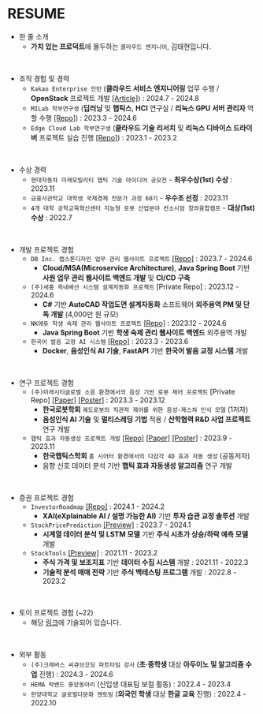 # RESUME

- 한 줄 소개
  - **가치 있는 프로덕트**에 몰두하는 `클라우드 엔지니어`, 김태현입니다.

<br/>

- 조직 경험 및 경력
  - `Kakao Enterprise 인턴` (**클라우드 서비스 엔지니어링** 업무 수행 / **OpenStack** 프로젝트 개발 [[Article]](https://biz.chosun.com/it-science/ict/2024/09/04/RLLXETAVNVBVRKU6FS7E2PD5MM/?utm_source=naver&utm_medium=original&utm_campaign=biz)) : 2024.7 - 2024.8
  - `MILab 학부연구생` (**딥러닝** 및 **햅틱스**, **HCI** 연구실 / **리눅스 GPU 서버 관리자** 역할 수행 [[Repo]](https://github.com/DevTae/MILabLinuxScripts)) : 2023.3 - 2024.6
  - `Edge Cloud Lab 학부연구생` (**클라우드 기술 리서치** 및 **리눅스 디바이스 드라이버** 프로젝트 실습 진행 [[Repo]](https://github.com/DevTae/Linux-Device-Driver)) : 2023.1 - 2023.2

<br/>

- 수상 경력
  - `현대자동차 미래모빌리티 햅틱 기술 아이디어 공모전` - **최우수상(1st) 수상** : 2023.11
  - `금융사관학교 대학생 국제경제 전문가 과정 60기` - **우수조 선정** : 2023.11
  - `4개 대학 공학교육혁신센터 지능형 로봇 산업분야 컨소시엄 창의융합캠프` - **대상(1st) 수상** : 2022.7
 
<br/>

- 개발 프로젝트 경험
  - `DB Inc. 캡스톤디자인 업무 관리 웹사이트 프로젝트` [[Repo]](https://github.com/DB-Inc-Capstone) : 2023.7 - 2024.6
    - **Cloud/MSA(Microservice Architecture)**, **Java Spring Boot** 기반 **사원 업무 관리 웹사이트 백엔드 개발** 및 **CI/CD 구축**
  - `(주)세홍 옥내배선 시스템 설계자동화 프로젝트` [Private Repo] : 2023.12 - 2024.6
    - **C#** 기반 **AutoCAD 작업도면 설계자동화** 소프트웨어 **외주용역 PM 및 단독 개발** (4,000만 원 규모)
  - `NK에듀 학생 숙제 관리 웹사이트 프로젝트` [[Repo]](https://github.com/NKdevelop1/NK_develop_back) : 2023.12 - 2024.6
    - **Java Spring Boot** 기반 **학생 숙제 관리 웹사이트 백엔드** 외주용역 개발
  - `한국어 발음 교정 AI 시스템` [[Repo]](https://github.com/DevTae/SpeechFeedback) : 2023.3 - 2023.6
    - **Docker**, **음성인식 AI 기술**, **FastAPI** 기반 **한국어 발음 교정 시스템** 개발

<br/>

- 연구 프로젝트 경험
  - `(주)미래시티글로벌 소음 환경에서의 음성 기반 로봇 제어 프로젝트` [Private Repo] [[Paper]](https://github.com/DevTae/MILabPaper/blob/main/%5B%EB%85%BC%EB%AC%B8%EC%B4%88%EB%A1%9D%5D%20%EA%B6%A4%EB%8F%84%EB%A1%9C%EB%B4%87%EC%9D%98%20%EC%A7%81%EA%B4%80%EC%A0%81%20%EC%A0%9C%EC%96%B4%EB%A5%BC%20%EC%9C%84%ED%95%9C%20%EC%9D%8C%EC%84%B1-%EC%A0%9C%EC%8A%A4%EC%B3%90%20%EC%9D%B8%EC%8B%9D%20%EB%AA%A8%EB%8D%B8.pdf) [[Poster]](https://github.com/DevTae/MILabPaper/blob/main/%5B%ED%8F%AC%EC%8A%A4%ED%84%B0%5D%20%EA%B6%A4%EB%8F%84%EB%A1%9C%EB%B4%87%EC%9D%98%20%EC%A7%81%EA%B4%80%EC%A0%81%20%EC%A0%9C%EC%96%B4%EB%A5%BC%20%EC%9C%84%ED%95%9C%20%EC%9D%8C%EC%84%B1-%EC%A0%9C%EC%8A%A4%EC%B3%90%20%EC%9D%B8%EC%8B%9D%20%EB%AA%A8%EB%8D%B8.pdf) : 2023.3 - 2023.12
    - **한국로봇학회** `궤도로봇의 직관적 제어를 위한 음성-제스쳐 인식 모델` (1저자) 
    - **음성인식 AI 기술** 및 **멀티스레딩 기법** 적용 / **산학협력 R&D 사업 프로젝트** 연구 개발
  - `햅틱 효과 자동생성 프로젝트 개발` [[Repo]](https://github.com/DevTae/PsychoAcousticsAnalysis) [[Paper]](https://github.com/DevTae/MILabPaper/blob/main/%5B%EB%85%BC%EB%AC%B8%EC%B4%88%EB%A1%9D%5D%20%ED%99%88%20%EC%8B%9C%EC%96%B4%ED%84%B0%20%ED%99%98%EA%B2%BD%EC%97%90%EC%84%9C%EC%9D%98%20%EB%8B%A4%EA%B0%90%EA%B0%81%204D%20%ED%9A%A8%EA%B3%BC%20%EC%9E%90%EB%8F%99%20%EC%83%9D%EC%84%B1.pdf) [[Poster]](https://github.com/DevTae/MILabPaper/blob/main/%5B%ED%8F%AC%EC%8A%A4%ED%84%B0%5D%20%ED%99%88%20%EC%8B%9C%EC%96%B4%ED%84%B0%20%ED%99%98%EA%B2%BD%EC%97%90%EC%84%9C%EC%9D%98%20%EB%8B%A4%EA%B0%90%EA%B0%81%204D%20%ED%9A%A8%EA%B3%BC%20%EC%9E%90%EB%8F%99%20%EC%83%9D%EC%84%B1.pdf) : 2023.9 - 2023.11
    - **한국햅틱스학회** `홈 시어터 환경에서의 다감각 4D 효과 자동 생성` (공동저자)
    - 음향 신호 데이터 분석 기반 **햅틱 효과 자동생성 알고리즘** 연구 개발
    
<br/>

- 증권 프로젝트 경험
  - `InvestorRoadmap` [[Repo]](https://github.com/DevTae/InvestorRoadmap) : 2024.1 - 2024.2
    - **XAI(eXplainable AI / 설명 가능한 AI)** 기반 **투자 습관 교정 솔루션** 개발
  - `StockPricePrediction` [[Preview]](https://github.com/DevTae/StockPricePredictionPreview) : 2023.7 - 2024.1
    - **시계열 데이터 분석 및 LSTM 모델** 기반 **주식 시초가 상승/하락 예측 모델** 개발
  - `StockTools` [[Preview]](https://github.com/DevTae/StockToolsPreview) : 2021.11 - 2023.2
    - **주식 가격 및 보조지표** 기반 **데이터 수집 시스템** 개발 : 2021.11 - 2022.3
    - **기술적 분석 매매 전략** 기반 **주식 백테스팅 프로그램** 개발 : 2022.8 - 2023.2

<br/>

- 토이 프로젝트 경험 (~22)
  - 해당 [링크](https://github.com/DevTae/DevTae/blob/main/TOYPROJECTS.md)에 기술되어 있습니다.
  
<br/>

- 외부 활동
  - `(주)크레버스 씨큐브코딩 파트타임 강사` (**초·중학생** 대상 **아두이노 및 알고리즘 수업** 진행) : 2024.3 - 2024.6
  - `HEMA 락밴드 중앙동아리` (신입생 대표팀 보컬 활동) : 2022.4 - 2023.4
  - `한양대학교 글로벌다문화 멘토링` (**외국인 학생** 대상 **한글 교육** 진행) : 2022.4 - 2022.10
  
<br/>

